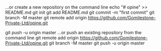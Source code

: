 …or create a new repository on the command line
echo "# opine" >> README.md
git init
git add README.md
git commit -m "first commit"
git branch -M master
git remote add origin https://github.com/Gomilestone-Private-Ltd/opine.git


git push -u origin master
…or push an existing repository from the command line
git remote add origin https://github.com/Gomilestone-Private-Ltd/opine.git
git branch -M master
git push -u origin master